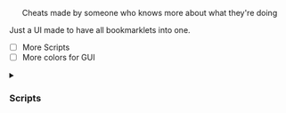 <p align="center">Cheats made by someone who knows more about what they're doing</p>



Just a UI made to have all bookmarklets into one.



- [ ] More Scripts
- [ ] More colors for GUI

<details><summary><h3>Scripts</h3></summary>

  [About Blank](https://github.com/Blobby3892/Dragon-Hub/blob/main/scripts/About%20Blank.js)
</details>

